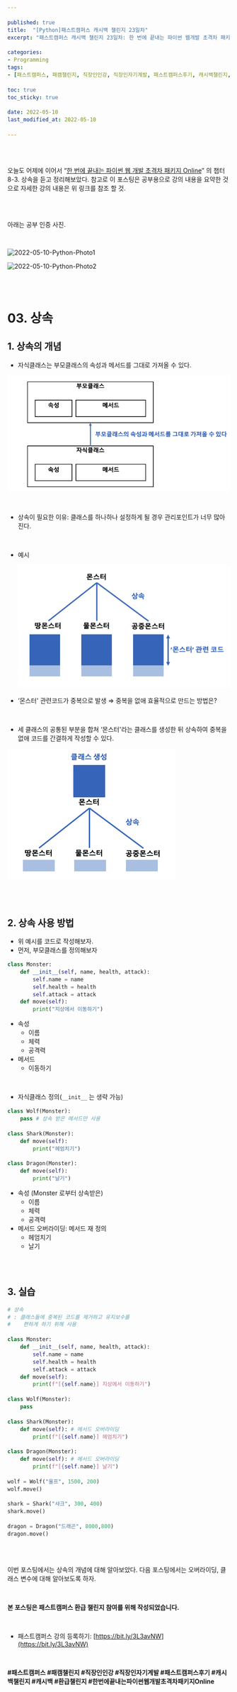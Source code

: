 ```yaml
---

published: true
title:  "[Python]패스트캠퍼스 캐시백 챌린지 23일차"
excerpt: "패스트캠퍼스 캐시백 챌린지 23일차: 한 번에 끝내는 파이썬 웹개발 초격차 패키지 Online"

categories:
- Programming
tags:
- [패스트캠퍼스, 패캠챌린지, 직장인인강, 직장인자기계발, 패스트캠퍼스후기, 캐시백챌린지, 캐시백, 환급챌린지, 한번에끝내는파이썬웹개발초격차패키지Online]

toc: true
toc_sticky: true

date: 2022-05-10
last_modified_at: 2022-05-10

---
```

<br/><br/>

오늘도 어제에 이어서 “[한 번에 끝내는 파이썬 웹 개발 초격차 패키지 Online](https://fastcampus.co.kr/dev_online_pyweb)” 의 챕터 8-3. 상속을 듣고 정리해보았다. 참고로 이 포스팅은 공부용으로 강의 내용을 요약한 것으로 자세한 강의 내용은 위 링크를 참조 할 것.

<br/><br/>

아래는 공부 인증 사진.

<br/>

![2022-05-10-Python-Photo1](/assets/images/2022-05-10-Python-Photo/2022-05-10-Python-Photo1.jpg)

![2022-05-10-Python-Photo2](/assets/images/2022-05-10-Python-Photo/2022-05-10-Python-Photo2.jpg)

<br/><br/>

# 03. 상속

## 1. 상속의 개념

- 자식클래스는 부모클래스의 속성과 메서드를 그대로 가져올 수 있다.

![2022-05-10-Python-Photo3](/assets/images/2022-05-10-Python-Photo/2022-05-10-Python-Photo3.png)

<br/>

- 상속이 필요한 이유: 클래스를 하나하나 설정하게 될 경우 관리포인트가 너무 많아진다.

<br/>

- 예시
    
    ![2022-05-10-Python-Photo3](/assets/images/2022-05-10-Python-Photo/2022-05-10-Python-Photo4.png)
    
- ‘몬스터' 관련코드가 중복으로 발생 ⇒ 중복을 없애 효율적으로 만드는 방법은?

<br/>

- 세 클래스의 공통된 부분을 합쳐 ‘몬스터'라는 클래스를 생성한 뒤 상속하여 중복을 없애 코드를 간결하게 작성할 수 있다.

![2022-05-10-Python-Photo3](/assets/images/2022-05-10-Python-Photo/2022-05-10-Python-Photo5.png)

<br/><br/>

## 2. 상속 사용 방법

- 위 예시를 코드로 작성해보자.
- 먼저, 부모클래스를 정의해보자

```python
class Monster:
    def __init__(self, name, health, attack):
        self.name = name
        self.health = health
        self.attack = attack
    def move(self):
        print("지상에서 이동하기")
```

- 속성
    - 이름
    - 체력
    - 공격력
- 메서드
    - 이동하기

<br/>

- 자식클래스 정의(`__init__` 는 생략 가능)

```python
class Wolf(Monster):
    pass # 상속 받은 메서드만 사용

class Shark(Monster):
    def move(self):
        print("헤엄치기")

class Dragon(Monster):
    def move(self):
        print("날기")
```

- 속성 (Monster 로부터 상속받은)
    - 이름
    - 체력
    - 공격력
- 메서드 오버라이딩: 메서드 재 정의
    - 헤엄치기
    - 날기

<br/><br/>

## 3. 실습

```python
# 상속
# : 클래스들에 중복된 코드를 제거하고 유지보수를
#    편하게 하기 위해 사용

class Monster:
    def __init__(self, name, health, attack):
        self.name = name
        self.health = health
        self.attack = attack
    def move(self):
        print(f"[{self.name}] 지상에서 이동하기")

class Wolf(Monster):
    pass

class Shark(Monster):
    def move(self): # 메서드 오버라이딩
        print(f"[{self.name}] 헤엄치기")

class Dragon(Monster):
    def move(self): # 메서드 오버라이딩
        print(f"[{self.name}] 날기")

wolf = Wolf("울프", 1500, 200)
wolf.move()

shark = Shark("샤크", 300, 400)
shark.move()

dragon = Dragon("드래곤", 8000,800)
dragon.move()
```

<br/><br/>

이번 포스팅에서는 상속의 개념에 대해 알아보았다. 다음 포스팅에서는 오버라이딩, 클래스 변수에 대해 알아보도록 하자.

<br/>

**본 포스팅은 패스트캠퍼스 환급 챌린지 참여를 위해 작성되었습니다.**

<br/>

- 패스트캠퍼스 강의 등록하기: [https://bit.ly/3L3avNW](https://bit.ly/3L3avNW)

<br/>

**#패스트캠퍼스 #패캠챌린지 #직장인인강 #직장인자기계발 #패스트캠퍼스후기 #캐시백챌린지 #캐시백 #환급챌린지 #한번에끝내는파이썬웹개발초격차패키지Online**